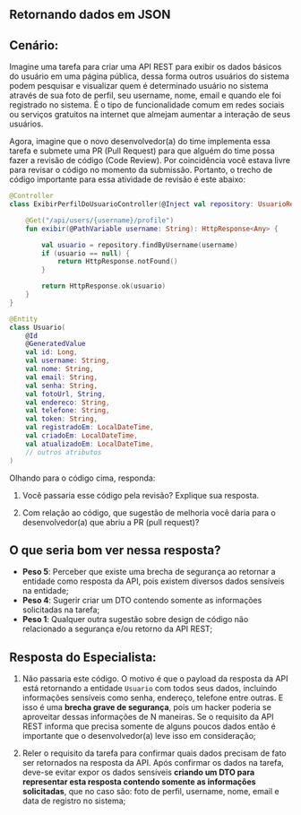 ## Retornando dados em JSON

## Cenário:

 Imagine uma tarefa para criar uma API REST para exibir os dados básicos do usuário em uma página pública, dessa forma outros usuários do sistema podem pesquisar e visualizar quem é determinado usuário no sistema através de sua foto de perfil, seu username, nome, email e quando ele foi registrado no sistema. É o tipo de funcionalidade comum em redes sociais ou serviços gratuitos na internet que almejam aumentar a interação de seus usuários.

Agora, imagine que o novo desenvolvedor(a) do time implementa essa tarefa e submete uma PR (Pull Request) para que alguém do time possa fazer a revisão de código (Code Review). Por coincidência você estava livre para revisar o código no momento da submissão. Portanto, o trecho de código importante para essa atividade de revisão é este abaixo:

```kotlin
@Controller
class ExibirPerfilDoUsuarioController(@Inject val repository: UsuarioRepository) {

    @Get("/api/users/{username}/profile")
    fun exibir(@PathVariable username: String): HttpResponse<Any> {

        val usuario = repository.findByUsername(username)
        if (usuario == null) {
            return HttpResponse.notFound()
        }

        return HttpResponse.ok(usuario)
    }
}

@Entity
class Usuario(
    @Id
    @GeneratedValue
    val id: Long, 
    val username: String, 
    val nome: String,
    val email: String,
    val senha: String,
    val fotoUrl, String,
    val endereco: String,
    val telefone: String,
    val token: String,
    val registradoEm: LocalDateTime,
    val criadoEm: LocalDateTime,
    val atualizadoEm: LocalDateTime,
    // outros atributos
)
```

Olhando para o código cima, responda:

1. Você passaria esse código pela revisão? Explique sua resposta.

2. Com relação ao código, que sugestão de melhoria você daria para o desenvolvedor(a) que abriu a PR (pull request)?


## O que seria bom ver nessa resposta?

- **Peso 5**: Perceber que existe uma brecha de segurança ao retornar a entidade como resposta da API, pois existem diversos dados sensíveis na entidade;
- **Peso 4**: Sugerir criar um DTO contendo somente as informações solicitadas na tarefa;
- **Peso 1**: Qualquer outra sugestão sobre design de código não relacionado a segurança e/ou retorno da API REST;

## Resposta do Especialista:

1. Não passaria este código. O motivo é que o payload da resposta da API está retornando a entidade `Usuario` com  todos seus dados, incluindo informações sensíveis como senha, endereço, telefone entre outras. E isso é uma **brecha grave de segurança**, pois um hacker poderia se aproveitar dessas informações de N maneiras. Se o requisito da API REST informa que precisa somente de alguns poucos dados então é importante que o desenvolvedor(a) leve isso em consideração;

2. Reler o requisito da tarefa para confirmar quais dados precisam de fato ser retornados na resposta da API. Após confirmar os dados na tarefa, deve-se evitar expor os dados sensíveis **criando um DTO para representar esta resposta contendo somente as informações solicitadas**, que no caso são: foto de perfil, username, nome, email e data de registro no sistema;